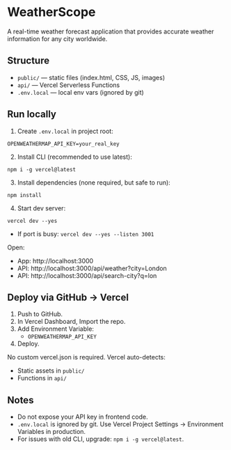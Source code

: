 # WeatherScope

A real-time weather forecast application that provides accurate weather information for any city worldwide.

## Structure

- `public/` — static files (index.html, CSS, JS, images)
- `api/` — Vercel Serverless Functions
- `.env.local` — local env vars (ignored by git)

## Run locally

1. Create `.env.local` in project root:

```
OPENWEATHERMAP_API_KEY=your_real_key
```

2. Install CLI (recommended to use latest):

```
npm i -g vercel@latest
```

3. Install dependencies (none required, but safe to run):

```
npm install
```

4. Start dev server:

```
vercel dev --yes
```

- If port is busy: `vercel dev --yes --listen 3001`

Open:

- App: http://localhost:3000
- API: http://localhost:3000/api/weather?city=London
- API: http://localhost:3000/api/search-city?q=lon

## Deploy via GitHub → Vercel

1. Push to GitHub.
2. In Vercel Dashboard, Import the repo.
3. Add Environment Variable:
   - `OPENWEATHERMAP_API_KEY`
4. Deploy.

No custom vercel.json is required. Vercel auto-detects:

- Static assets in `public/`
- Functions in `api/`

## Notes

- Do not expose your API key in frontend code.
- `.env.local` is ignored by git. Use Vercel Project Settings → Environment Variables in production.
- For issues with old CLI, upgrade: `npm i -g vercel@latest`.
